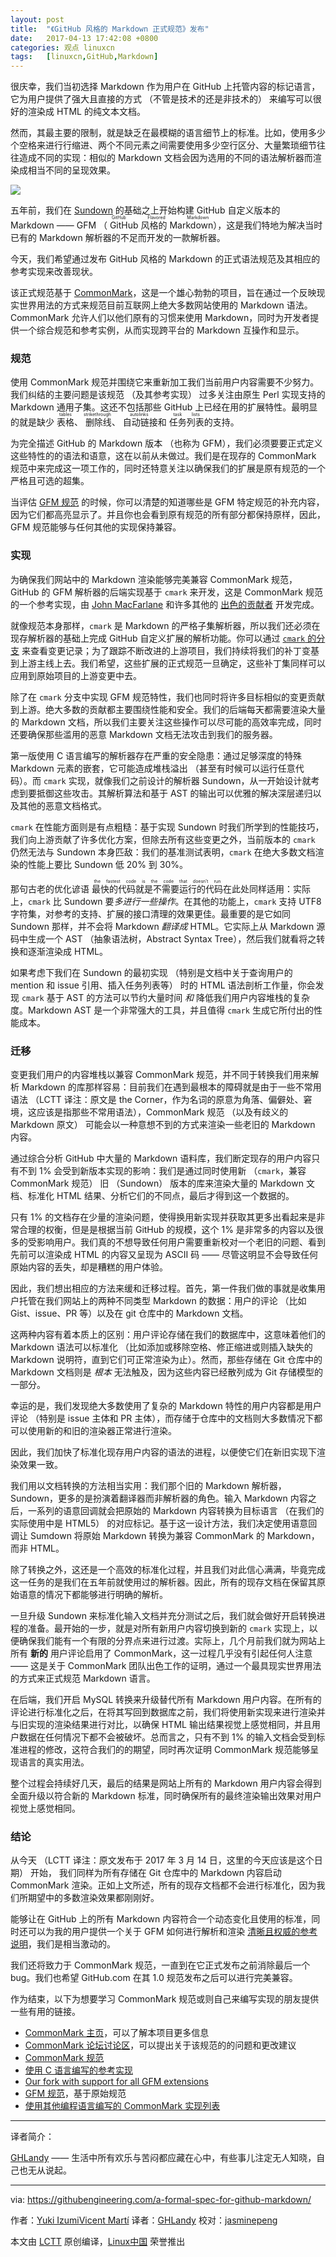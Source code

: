```yaml
---
layout: post
title:	"《GitHub 风格的 Markdown 正式规范》发布"
date:	2017-04-13 17:42:08 +0800 
categories:	观点 linuxcn 
tags:	[linuxcn,GitHub,Markdown]
---
```



很庆幸，我们当初选择 Markdown 作为用户在 GitHub 上托管内容的标记语言，它为用户提供了强大且直接的方式 （不管是技术的还是非技术的） 来编写可以很好的渲染成 HTML 的纯文本文档。


然而，其最主要的限制，就是缺乏在最模糊的语言细节上的标准。比如，使用多少个空格来进行行缩进、两个不同元素之间需要使用多少空行区分、大量繁琐细节往往造成不同的实现：相似的 Markdown 文档会因为选用的不同的语法解析器而渲染成相当不同的呈现效果。


![](/Asserts/Images/album/201704/13/174201xoa91hvt0vlh2d2t.jpg)


五年前，我们在 [Sundown](https://github.com/vmg/sundown) 的基础之上开始构建 GitHub 自定义版本的 Markdown —— GFM （<ruby> GitHub 风格的 Markdown <rt>  GitHub Flavored Markdown </rt></ruby>），这是我们特地为解决当时已有的 Markdown 解析器的不足而开发的一款解析器。


今天，我们希望通过发布 GitHub 风格的 Markdown 的正式语法规范及其相应的参考实现来改善现状。


该正式规范基于 [CommonMark](http://commonmark.org/)，这是一个雄心勃勃的项目，旨在通过一个反映现实世界用法的方式来规范目前互联网上绝大多数网站使用的 Markdown 语法。CommonMark 允许人们以他们原有的习惯来使用 Markdown，同时为开发者提供一个综合规范和参考实例，从而实现跨平台的 Markdown 互操作和显示。


### 规范


使用 CommonMark 规范并围绕它来重新加工我们当前用户内容需要不少努力。我们纠结的主要问题是该规范 （及其参考实现） 过多关注由原生 Perl 实现支持的 Markdown 通用子集。这还不包括那些 GitHub 上已经在用的扩展特性。最明显的就是缺少 <ruby> 表格 <rp>  （ </rp> <rt>  tables </rt> <rp>  ） </rp></ruby>、<ruby> 删除线 <rp>  （ </rp> <rt>  strikethrough </rt> <rp>  ） </rp></ruby>、<ruby> 自动链接 <rp>  （ </rp> <rt>  autolinks </rt> <rp>  ） </rp></ruby> 和 <ruby> 任务列表 <rp>  （ </rp> <rt>  task lists </rt> <rp>  ） </rp></ruby>的支持。


为完全描述 GitHub 的 Markdown 版本 （也称为 GFM），我们必须要要正式定义这些特性的的语法和语意，这在以前从未做过。我们是在现存的 CommonMark 规范中来完成这一项工作的，同时还特意关注以确保我们的扩展是原有规范的一个严格且可选的超集。


当评估 [GFM 规范](https://github.github.com/gfm/) 的时候，你可以清楚的知道哪些是 GFM 特定规范的补充内容，因为它们都高亮显示了。并且你也会看到原有规范的所有部分都保持原样，因此，GFM 规范能够与任何其他的实现保持兼容。


### 实现


为确保我们网站中的 Markdown 渲染能够完美兼容 CommonMark 规范，GitHub 的 GFM 解析器的后端实现基于 `cmark` 来开发，这是 CommonMark 规范的一个参考实现，由 [John MacFarlane](https://github.com/jgm) 和许多其他的 [出色的贡献者](https://github.com/jgm/cmark/#authors) 开发完成。


就像规范本身那样，`cmark` 是 Markdown 的严格子集解析器，所以我们还必须在现存解析器的基础上完成 GitHub 自定义扩展的解析功能。你可以通过 [`cmark` 的分支](https://github.com/github/cmark) 来查看变更记录；为了跟踪不断改进的上游项目，我们持续将我们的补丁变基到上游主线上去。我们希望，这些扩展的正式规范一旦确定，这些补丁集同样可以应用到原始项目的上游变更中去。


除了在 `cmark` 分支中实现 GFM 规范特性，我们也同时将许多目标相似的变更贡献到上游。绝大多数的贡献都主要围绕性能和安全。我们的后端每天都需要渲染大量的 Markdown 文档，所以我们主要关注这些操作可以尽可能的高效率完成，同时还要确保那些滥用的恶意 Markdown 文档无法攻击到我们的服务器。


第一版使用 C 语言编写的解析器存在严重的安全隐患：通过足够深度的特殊 Markdown 元素的嵌套，它可能造成堆栈溢出 （甚至有时候可以运行任意代码）。而 `cmark` 实现，就像我们之前设计的解析器 Sundown，从一开始设计就考虑到要抵御这些攻击。其解析算法和基于 AST 的输出可以优雅的解决深层递归以及其他的恶意文档格式。


`cmark` 在性能方面则是有点粗糙：基于实现 Sundown 时我们所学到的性能技巧，我们向上游贡献了许多优化方案，但除去所有这些变更之外，当前版本的 `cmark` 仍然无法与 Sundown 本身匹敌：我们的基准测试表明，`cmark` 在绝大多数文档渲染的性能上要比 Sundown 低 20% 到 30%。


那句古老的优化谚语 <ruby> 最快的代码就是不需要运行的代码 <rp>  （ </rp> <rt>  the fastest code is the code that doesn’t run </rt> <rp>  ） </rp></ruby>在此处同样适用：实际上，`cmark` 比 Sundown 要*多进行一些操作*。在其他的功能上，`cmark` 支持 UTF8 字符集，对参考的支持、扩展的接口清理的效果更佳。最重要的是它如同 Sundown 那样，并不会将 Markdown *翻译成* HTML。它实际上从 Markdown 源码中生成一个 AST （抽象语法树，Abstract Syntax Tree），然后我们就看将之转换和逐渐渲染成 HTML。


如果考虑下我们在 Sundown 的最初实现 （特别是文档中关于查询用户的 mention 和 issue 引用、插入任务列表等） 时的 HTML 语法剖析工作量，你会发现 `cmark` 基于 AST 的方法可以节约大量时间 *和* 降低我们用户内容堆栈的复杂度。Markdown AST 是一个非常强大的工具，并且值得 `cmark` 生成它所付出的性能成本。


### 迁移


变更我们用户的内容堆栈以兼容 CommonMark 规范，并不同于转换我们用来解析 Markdown 的库那样容易：目前我们在遇到最根本的障碍就是由于一些不常用语法 （LCTT 译注：原文是 the Corner，作为名词的原意为角落、偏僻处、窘境，这应该是指那些不常用语法），CommonMark 规范 （以及有歧义的 Markdown 原文） 可能会以一种意想不到的方式来渲染一些老旧的 Markdown 内容。


通过综合分析 GitHub 中大量的 Markdown 语料库，我们断定现存的用户内容只有不到 1% 会受到新版本实现的影响：我们是通过同时使用新 （`cmark`，兼容 CommonMark 规范） 旧 （Sundown） 版本的库来渲染大量的 Markdown 文档、标准化 HTML 结果、分析它们的不同点，最后才得到这一个数据的。


只有 1% 的文档存在少量的渲染问题，使得换用新实现并获取其更多出看起来是非常合理的权衡，但是是根据当前 GitHub 的规模，这个 1% 是非常多的内容以及很多的受影响用户。我们真的不想导致任何用户需要重新校对一个老旧的问题、看到先前可以渲染成 HTML 的内容又呈现为 ASCII 码 —— 尽管这明显不会导致任何原始内容的丢失，却是糟糕的用户体验。


因此，我们想出相应的方法来缓和迁移过程。首先，第一件我们做的事就是收集用户托管在我们网站上的两种不同类型 Markdown 的数据：用户的评论 （比如 Gist、issue、PR 等）以及在 git 仓库中的 Markdown 文档。


这两种内容有着本质上的区别：用户评论存储在我们的数据库中，这意味着他们的 Markdown 语法可以标准化 （比如添加或移除空格、修正缩进或则插入缺失的 Markdown 说明符，直到它们可正常渲染为止）。然而，那些存储在 Git 仓库中的 Markdown 文档则是 *根本* 无法触及，因为这些内容已经散列成为 Git 存储模型的一部分。


幸运的是，我们发现绝大多数使用了复杂的 Markdown 特性的用户内容都是用户评论 （特别是 issue 主体和 PR 主体），而存储于仓库中的文档则大多数情况下都可以使用新的和旧的渲染器正常进行渲染。


因此，我们加快了标准化现存用户内容的语法的进程，以便使它们在新旧实现下渲染效果一致。


我们用以文档转换的方法相当实用：我们那个旧的 Markdown 解析器， Sundown，更多的是扮演着翻译器而非解析器的角色。输入 Markdown 内容之后，一系列的语意回调就会把原始的 Markdown 内容转换为目标语言 （在我们的实际使用中是 HTML5） 的对应标记。基于这一设计方法，我们决定使用语意回调让 Sumdown 将原始 Markdown 转换为兼容 CommonMark 的 Markdown，而非 HTML。


除了转换之外，这还是一个高效的标准化过程，并且我们对此信心满满，毕竟完成这一任务的是我们在五年前就使用过的解析器。因此，所有的现存文档在保留其原始语意的情况下都能够进行明确的解析。


一旦升级 Sundown 来标准化输入文档并充分测试之后，我们就会做好开启转换进程的准备。最开始的一步，就是对所有新用户内容切换到新的 `cmark` 实现上，以便确保我们能有一个有限的分界点来进行过渡。实际上，几个月前我们就为网站上所有 **新的** 用户评论启用了 CommonMark，这一过程几乎没有引起任何人注意 —— 这是关于 CommonMark 团队出色工作的证明，通过一个最具现实世界用法的方式来正式规范 Markdown 语言。


在后端，我们开启 MySQL 转换来升级替代所有 Markdown 用户内容。在所有的评论进行标准化之后，在将其写回到数据库之前，我们将使用新实现来进行渲染并与旧实现的渲染结果进行对比，以确保 HTML 输出结果视觉上感觉相同，并且用户数据在任何情况下都不会被破坏。总而言之，只有不到 1% 的输入文档会受到标准进程的修改，这符合我们的的期望，同时再次证明 CommonMark 规范能够呈现语言的真实用法。


整个过程会持续好几天，最后的结果是网站上所有的 Markdown 用户内容会得到全面升级以符合新的 Markdown 标准，同时确保所有的最终渲染输出效果对用户视觉上感觉相同。


### 结论


从今天 （LCTT 译注：原文发布于 2017 年 3 月 14 日，这里的今天应该是这个日期） 开始， 我们同样为所有存储在 Git 仓库中的 Markdown 内容启动 CommonMark 渲染。正如上文所述，所有的现存文档都不会进行标准化，因为我们所期望中的多数渲染效果都刚刚好。


能够让在 GitHub 上的所有 Markdown 内容符合一个动态变化且使用的标准，同时还可以为我的用户提供一个关于 GFM 如何进行解析和渲染 [清晰且权威的参考说明](https://github.github.com/gfm/)，我们是相当激动的。


我们还将致力于 CommonMark 规范，一直到在它正式发布之前消除最后一个 bug。我们也希望 GitHub.com 在其 1.0 规范发布之后可以进行完美兼容。


作为结束，以下为想要学习 CommonMark 规范或则自己来编写实现的朋友提供一些有用的链接。


* [CommonMark 主页](http://commonmark.org/)，可以了解本项目更多信息
* [CommonMark 论坛讨论区](http://talk.commonmark.org/)，可以提出关于该规范的的问题和更改建议
* [CommonMark 规范](http://spec.commonmark.org/)
* [使用 C 语言编写的参考实现](https://github.com/jgm/cmark/)
* [Our fork with support for all GFM extensions](https://github.com/github/cmark/)
* [GFM 规范](https://github.github.com/gfm/)，基于原始规范
* [使用其他编程语言编写的 CommonMark 实现列表](https://github.com/jgm/CommonMark/wiki/List-of-CommonMark-Implementations)




---


译者简介：


[GHLandy](http://GHLandy.com) —— 生活中所有欢乐与苦闷都应藏在心中，有些事儿注定无人知晓，自己也无从说起。




---


via: <https://githubengineering.com/a-formal-spec-for-github-markdown/>


作者：[Yuki Izumi](https://github.com/kivikakk)[Vicent Martí](https://github.com/vmg) 译者：[GHLandy](https://github.com/GHLandy) 校对：[jasminepeng](https://github.com/jasminepeng)


本文由 [LCTT](https://github.com/LCTT/TranslateProject) 原创编译，[Linux中国](https://linux.cn/) 荣誉推出
